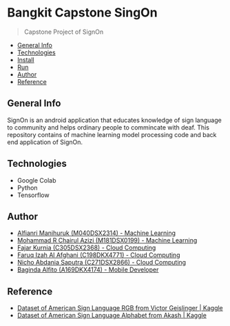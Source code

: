 # Bangkit Capstone SingOn
> Capstone Project of SignOn

 - [General Info](#General-Info)
 - [Technologies](#Technologies)
 - [Install](#Install)
 - [Run](#Run)
 - [Author](#Author)
 - [Reference](#Reference)

## General Info
SignOn is an android application that educates knowledge of sign language to community and helps ordinary people to commincate with deaf. This repository contains of machine learning model processing code and back end application of SignOn.

## Technologies
- Google Colab
- Python 
- Tensorflow

## Author
- [Alfianri Manihuruk (M040DSX2314) - Machine Learning](https://github.com/Alfianri-Manihuruk)
- [Mohammad R Chairul Azizi (M181DSX0199) - Machine Learning](https://github.com/)
- [Fajar Kurnia (C305DSX2368) - Cloud Computing](https://github.com/)
- [Faruq Izah Al Afghani (C198DKX4771) - Cloud Computing](https://github.com/)
- [Nicho Abdania Saputra (C271DSX2866) - Cloud Computing](https://github.com/)
- [Baginda Alfito (A169DKX4174) - Mobile Developer](https://github.com/)


## Reference
- [Dataset of American Sign Language RGB from Victor Geislinger | Kaggle](https://www.kaggle.com/datasets/mrgeislinger/asl-rgb-depth-fingerspelling-spelling-it-out)
- [Dataset of American Sign Language Alphabet from Akash | Kaggle](https://www.kaggle.com/datasets/grassknoted/asl-alphabet)
